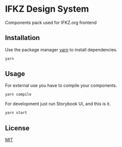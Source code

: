 # IFKZ Design System

Components pack used for IFKZ.org frontend

## Installation

Use the package manager [yarn](https://yarnpkg.com/) to install dependencies.

```bash
yarn
```

## Usage
For external use you have to compile your components.
```bash
yarn compile
```
For development just run Storybook UI, and this is it.
```bash
yarn start
```


## License
[MIT](https://choosealicense.com/licenses/mit/)